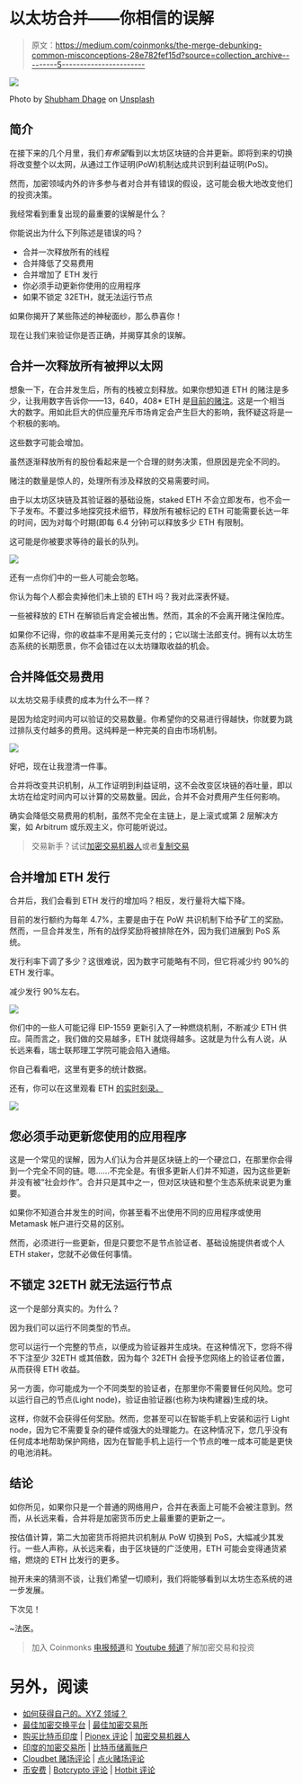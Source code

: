 # 以太坊合并——你相信的误解

> 原文：<https://medium.com/coinmonks/the-merge-debunking-common-misconceptions-28e782fef15d?source=collection_archive---------5----------------------->

![](img/82079ab73252dfb45479734ae2663637.png)

Photo by [Shubham Dhage](https://unsplash.com/@theshubhamdhage?utm_source=medium&utm_medium=referral) on [Unsplash](https://unsplash.com?utm_source=medium&utm_medium=referral)

## **简介**

在接下来的几个月里，我们*有希望*看到以太坊区块链的合并更新。即将到来的切换将改变整个以太网，从通过工作证明(PoW)机制达成共识到利益证明(PoS)。

然而，加密领域内外的许多参与者对合并有错误的假设，这可能会极大地改变他们的投资决策。

我经常看到重复出现的最重要的误解是什么？

你能说出为什么下列陈述是错误的吗？

*   合并一次释放所有的线程
*   合并降低了交易费用
*   合并增加了 ETH 发行
*   你必须手动更新你使用的应用程序
*   如果不锁定 32ETH，就无法运行节点

如果你揭开了某些陈述的神秘面纱，那么恭喜你！

现在让我们来验证你是否正确，并揭穿其余的误解。

## **合并一次释放所有被押以太网**

想象一下，在合并发生后，所有的栈被立刻释放。如果你想知道 ETH 的赌注是多少，让我用数字告诉你——13，640，408* ETH 是[目前的赌注](https://ethereum.org/en/staking/)。这是一个相当大的数字。用如此巨大的供应量充斥市场肯定会产生巨大的影响，我怀疑这将是一个积极的影响。

这些数字可能会增加。

虽然逐渐释放所有的股份看起来是一个合理的财务决策，但原因是完全不同的。

赌注的数量是惊人的，处理所有涉及释放的交易需要时间。

由于以太坊区块链及其验证器的基础设施，staked ETH 不会立即发布，也不会一下子发布。不要过多地探究技术细节，释放所有被标记的 ETH 可能需要长达一年的时间，因为对每个时期(即每 6.4 分钟)可以释放多少 ETH 有限制。

这可能是你被要求等待的最长的队列。

![](img/a1cefd0979abc5a340013ffe67d04be4.png)

还有一点你们中的一些人可能会忽略。

你认为每个人都会卖掉他们未上锁的 ETH 吗？我对此深表怀疑。

一些被释放的 ETH 在解锁后肯定会被出售。然而，其余的不会离开赌注保险库。

如果你不记得，你的收益率不是用美元支付的；它以瑞士法郎支付。拥有以太坊生态系统的长期愿景，你不会错过在以太坊赚取收益的机会。

## **合并降低交易费用**

以太坊交易手续费的成本为什么不一样？

是因为给定时间内可以验证的交易数量。你希望你的交易进行得越快，你就要为跳过排队支付越多的费用。这纯粹是一种完美的自由市场机制。

![](img/446d846cf890089781a5bcc55318bcb5.png)

好吧，现在让我澄清一件事。

合并将改变共识机制，从工作证明到利益证明，这不会改变区块链的吞吐量，即以太坊在给定时间内可以计算的交易数量。因此，合并不会对费用产生任何影响。

确实会降低交易费用的机制，虽然不完全在主链上，是上滚式或第 2 层解决方案，如 Arbitrum 或乐观主义，你可能听说过。

> 交易新手？试试[加密交易机器人](/coinmonks/crypto-trading-bot-c2ffce8acb2a)或者[复制交易](/coinmonks/top-10-crypto-copy-trading-platforms-for-beginners-d0c37c7d698c)

## **合并增加 ETH 发行**

合并后，我们会看到 ETH 发行的增加吗？相反，发行量将大幅下降。

目前的发行额约为每年 4.7%，主要是由于在 PoW 共识机制下给予矿工的奖励。然而，一旦合并发生，所有的战俘奖励将被排除在外，因为我们进展到 PoS 系统。

发行利率下调了多少？这很难说，因为数字可能略有不同，但它将减少约 90%的 ETH 发行率。

减少发行 90%左右。

![](img/3906cb4a06fd25af42cbd008142579e2.png)

你们中的一些人可能记得 EIP-1559 更新引入了一种燃烧机制，不断减少 ETH 供应。简而言之，我们做的交易越多，ETH 就烧得越多。这就是为什么有人说，从长远来看，瑞士联邦理工学院可能会陷入通缩。

你自己看看吧，这里有更多的统计数据。

还有，你可以在这里观看 ETH [的实时刻录。](https://watchtheburn.com/)

![](img/26fdcaaed44bf557c30ce2c3c4901a94.png)

## **您必须手动更新您使用的应用程序**

这是一个常见的误解，因为人们认为合并是区块链上的一个硬岔口，在那里你会得到一个完全不同的链。嗯……不完全是。有很多更新人们并不知道，因为这些更新并没有被“社会炒作”。合并只是其中之一，但对区块链和整个生态系统来说更为重要。

如果你不知道合并发生的时间，你甚至看不出使用不同的应用程序或使用 Metamask 帐户进行交易的区别。

然而，必须进行一些更新，但是只要您不是节点验证者、基础设施提供者或个人 ETH staker，您就不必做任何事情。

## **不锁定 32ETH** 就无法运行节点

这一个是部分真实的。为什么？

因为我们可以运行不同类型的节点。

您可以运行一个完整的节点，以便成为验证器并生成块。在这种情况下，您将不得不下注至少 32ETH 或其倍数，因为每个 32ETH 会授予您网络上的验证者位置，从而获得 ETH 收益。

另一方面，你可能成为一个不同类型的验证者，在那里你不需要冒任何风险。您可以运行自己的节点(Light node)，验证由验证器(也称为块构建器)生成的块。

这样，你就不会获得任何奖励。然而，您甚至可以在智能手机上安装和运行 Light node，因为它不需要复杂的硬件或强大的处理能力。在这种情况下，您几乎没有任何成本地帮助保护网络，因为在智能手机上运行一个节点的唯一成本可能是更快的电池消耗。

## **结论**

如你所见，如果你只是一个普通的网络用户，合并在表面上可能不会被注意到。然而，从长远来看，合并将是加密货币历史上最重要的更新之一。

按估值计算，第二大加密货币将把共识机制从 PoW 切换到 PoS，大幅减少其发行。一些人声称，从长远来看，由于区块链的广泛使用，ETH 可能会变得通货紧缩，燃烧的 ETH 比发行的更多。

抛开未来的猜测不谈，让我们希望一切顺利，我们将能够看到以太坊生态系统的进一步发展。

下次见！

~法医。

> 加入 Coinmonks [电报频道](https://t.me/coincodecap)和 [Youtube 频道](https://www.youtube.com/c/coinmonks/videos)了解加密交易和投资

# 另外，阅读

*   [如何获得自己的。XYZ 领域？](https://coincodecap.com/xyz-domain)
*   [最佳加密交换平台](https://coincodecap.com/best-crypto-swap-platforms) | [最佳加密交易所](https://coincodecap.com/crypto-exchange)
*   [购买比特币印度](/coinmonks/buy-bitcoin-in-india-feb50ddfef94) | [Pionex 评论](/coinmonks/pionex-review-exchange-with-crypto-trading-bot-1e459d0191ea) | [加密交易机器人](/coinmonks/crypto-trading-bot-c2ffce8acb2a)
*   [印度的加密交易所](/coinmonks/bitcoin-exchange-in-india-7f1fe79715c9) | [比特币储蓄账户](/coinmonks/bitcoin-savings-account-e65b13f92451)
*   [Cloudbet 赌场评论](https://coincodecap.com/cloudbet-casino-review) | [点火赌场评论](https://coincodecap.com/ignition-casino-review)
*   [币安费](/coinmonks/binance-fees-8588ec17965) | [Botcrypto 评论](/coinmonks/botcrypto-review-2021-build-your-own-trading-bot-coincodecap-6b8332d736c7) | [Hotbit 评论](/coinmonks/hotbit-review-cd5bec41dafb)